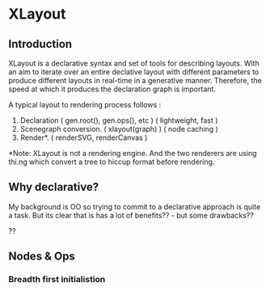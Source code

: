 # XLayout


## Introduction
XLayout is a declarative syntax and set of tools for describing layouts.
With an aim to iterate over an entire declative layout with different parameters to
produce different layouts in real-time in a generative manner.  Therefore, the speed at which it produces the declaration graph is important.

A typical layout to rendering process follows :

1. Declaration ( gen.root(), gen.ops(), etc ) ( lightweight, fast )
2. Scenegraph conversion. ( xlayout(graph) ) ( node caching )
3. Render*. ( renderSVG, renderCanvas )

*Note: XLayout is not a rendering engine. And the two renderers are using thi.ng which convert 
a tree to hiccup format before rendering.

## Why declarative?

My background is OO so trying to commit to a declarative approach is quite a task. But its clear 
that is has a lot of benefits?? - but some drawbacks??

?? 


## Nodes & Ops


### Breadth first initialistion



